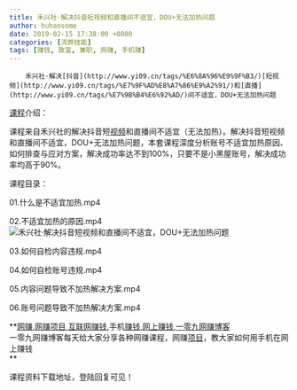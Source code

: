 ```yaml
---
title: 禾兴社·解决抖音短视频和直播间不适宜，DOU+无法加热问题
author: huhansome
date: 2019-02-15 17:38:00 +0800
categories: [流弊技能]
tags: [赚钱, 致富, 兼职, 网赚, 手机赚]
---
```



        禾兴社·解决[抖音](http://www.yi09.cn/tags/%E6%8A%96%E9%9F%B3/)[短视频](http://www.yi09.cn/tags/%E7%9F%AD%E8%A7%86%E9%A2%91/)和[直播](http://www.yi09.cn/tags/%E7%9B%B4%E6%92%AD/)间不适宜，DOU+无法加热问题

[课程](http://www.yi09.cn/tags/%E8%AF%BE%E7%A8%8B/)介绍：

课程来自禾兴社的解决抖音短[视频](http://www.yi09.cn/tags/shipin/)和直播间不适宜（无法加热）。解决抖音短视频和直播间不适宜，DOU+无法加热问题，本套课程深度分析账号不适宜加热原因、如何排查与应对方案，解决成功率达不到100%，只要不是小黑屋账号，解决成功率均高于90%。

课程目录：

01.什么是不适宜加热.mp4

02.不适宜加热的原因.mp4![禾兴社·解决抖音短视频和直播间不适宜，DOU+无法加热问题](http://www.yi09.cn/zb_users/upload/2022/01/20220108214113164164927365320.jpeg)

03.如何自检内容违规.mp4

04.如何自检账号违规.mp4

05.内容问题导致不加热解决方案.mp4

06.账号问题导致不加热解决方案.mp4

  

  
  
  
  
  
  
  
  
**[网赚](http://www.yi09.cn/tags/%E7%BD%91%E8%B5%9A/),[网赚项目](http://www.yi09.cn/tags/%E7%BD%91%E8%B5%9A%E9%A1%B9%E7%9B%AE/),[互联网赚钱](http://www.yi09.cn/tags/%E4%BA%92%E8%81%94%E7%BD%91%E8%B5%9A%E9%92%B1/),手机[赚钱](http://www.yi09.cn/tags/%E8%B5%9A%E9%92%B1/),[网上赚钱](http://www.yi09.cn/tags/%E7%BD%91%E4%B8%8A%E8%B5%9A%E9%92%B1/),[一零九网赚博客](http://www.yi09.cn/tags/%E4%B8%80%E9%9B%B6%E4%B9%9D%E7%BD%91%E8%B5%9A%E5%8D%9A%E5%AE%A2/)  
一零九网赚博客每天给大家分享各种网赚课程，网赚[项目](http://www.yi09.cn/tags/%E9%A1%B9%E7%9B%AE/)，教大家如何用手机在网上赚钱  
**  
  
  

课程资料下载地址，登陆回复可见！

